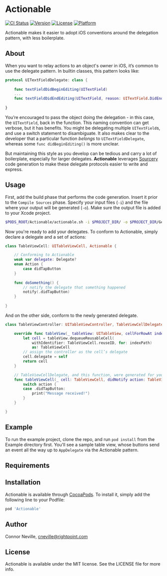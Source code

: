 # Actionable

[![CI Status](https://img.shields.io/travis/nevillco/Actionable.svg?style=flat)](https://travis-ci.org/nevillco/Actionable)
[![Version](https://img.shields.io/cocoapods/v/Actionable.svg?style=flat)](https://cocoapods.org/pods/Actionable)
[![License](https://img.shields.io/cocoapods/l/Actionable.svg?style=flat)](https://cocoapods.org/pods/Actionable)
[![Platform](https://img.shields.io/cocoapods/p/Actionable.svg?style=flat)](https://cocoapods.org/pods/Actionable)

Actionable makes it easier to adopt iOS conventions around the delegation pattern, with less boilerplate.

## About

When you want to relay actions to an object's owner in iOS, it’s common to use the delegate pattern. In builtin classes, this pattern looks like:
```swift
protocol UITextFieldDelegate: class {
    
    func textFieldDidBeginEditing(UITextField)
    ...
    func textFieldDidEndEditing(UITextField, reason: UITextField.DidEndEditingReason)
    
}
```
You’re encouraged to pass the object doing the delegation - in this case, the `UITextField`, back in the function. This naming convention can get verbose, but it has benefits. You might be delegating multiple `UITextField`s, and use a switch statement to disambiguate. It also makes clear to the developer that a particular function *belongs* to `UITextFieldDelegate`, whereas some `func didBeginEditing()` is more unclear.

But maintaining this style as you develop can be tedious and carry a lot of boilerplate, especially for larger delegates. **Actionable** leverages [Sourcery](https://github.com/krzysztofzablocki/Sourcery) code generation to make these delegate protocols easier to write and express.

## Usage

First, add the build phase that performs the code generation. Insert it prior to the `Compile Sources` phase. Specify your input files (`-i`) and the file where your output will be generated (`-o`). Make sure the output file is added to your Xcode project.

```bash
$PODS_ROOT/Actionable/actionable.sh -i $PROJECT_DIR/ -o $PROJECT_DIR/Generated/Actionable+Generated.swift
```

Now you're ready to add your delegates. To conform to Actionable, simply declare a delegate and a set of actions:

```swift
class TableViewCell: UITableViewCell, Actionable {

    // Conforming to Actionable
    weak var delegate: Delegate?
    enum Action {
        case didTapButton
    }
    
    func doSomething() {
        // notify the delegate that something happened
        notify(.didTapButton)
    }
    
}
```

And on the other side, conform to the newly generated delegate.

```swift
class TableViewController: UITableViewController, TableViewCellDelegate {

    override func tableView(_ tableView: UITableView, cellForRowAt indexPath: IndexPath) -> UITableViewCell {
        let cell = tableView.dequeueReusableCell(
            withIdentifier: TableViewCell.reuseID, for: indexPath)
            as! TableViewCell
        // assign the controller as the cell’s delegate
        cell.delegate = self
        return cell
    }

    // TableViewCellDelegate, and this function, were generated for you
    func tableViewCell(_ cell: TableViewCell, didNotify action: TableViewCell.Action) {
        switch action {
        case .didTapButton:
            print("Message received!")
        }
    }

}
```

## Example

To run the example project, clone the repo, and run `pod install` from the Example directory first. You'll see a sample table view, whose buttons send an event all the way up to `AppDelegate` via the Actionable pattern.

## Requirements

## Installation

Actionable is available through [CocoaPods](https://cocoapods.org). To install
it, simply add the following line to your Podfile:

```ruby
pod 'Actionable'
```

## Author

Connor Neville, cneville@rightpoint.com

## License

Actionable is available under the MIT license. See the LICENSE file for more info.
